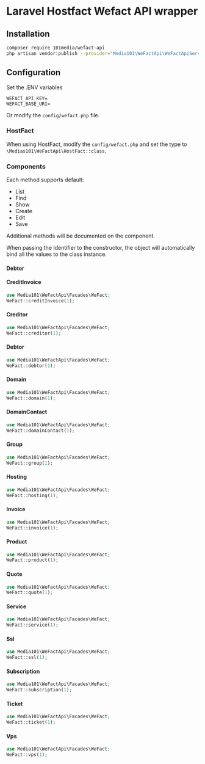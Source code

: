 # Laravel Hostfact Wefact API wrapper

## Installation

```bash
composer require 101media/wefact-api
php artisan vendor:publish --provider="Media101\WeFactApi\WeFactApiServiceProvider"
```

## Configuration

Set the .ENV variables

```dotenv
WEFACT_API_KEY=
WEFACT_BASE_URI=
```

Or modify the `config/wefact.php` file.

### HostFact

When using HostFact, modify the `config/wefact.php` and set the type to `\Medias101\WeFactApi\HostFact::class`.

### Components

Each method supports default:

- List
- Find
- Show
- Create
- Edit
- Save

Additional methods will be documented on the component.

When passing the Identifier to the constructor, the object will automatically bind all the values to the class instance.

#### Debtor

#### CreditInvoice

```php
use Media101\WeFactApi\Facades\WeFact;
WeFact::creditInvoice(1);
```

#### Creditor

```php
use Media101\WeFactApi\Facades\WeFact;
WeFact::creditor(1);
```

#### Debtor

```php
use Media101\WeFactApi\Facades\WeFact;
WeFact::debtor(1);
```

#### Domain

```php
use Media101\WeFactApi\Facades\WeFact;
WeFact::domain(1);
```

#### DomainContact

```php
use Media101\WeFactApi\Facades\WeFact;
WeFact::domainContact(1);
```

#### Group

```php
use Media101\WeFactApi\Facades\WeFact;
WeFact::group(1);
```

#### Hosting

```php
use Media101\WeFactApi\Facades\WeFact;
WeFact::hosting(1);
```

#### Invoice

```php
use Media101\WeFactApi\Facades\WeFact;
WeFact::invoice(1);
```

#### Product

```php
use Media101\WeFactApi\Facades\WeFact;
WeFact::product(1);
```

#### Quote

```php
use Media101\WeFactApi\Facades\WeFact;
WeFact::quote(1);
```

#### Service

```php
use Media101\WeFactApi\Facades\WeFact;
WeFact::service(1);
```

#### Ssl

```php
use Media101\WeFactApi\Facades\WeFact;
WeFact::ssl(1);
```

#### Subscription

```php
use Media101\WeFactApi\Facades\WeFact;
WeFact::subscription(1);
```

#### Ticket

```php
use Media101\WeFactApi\Facades\WeFact;
WeFact::ticket(1);
```

#### Vps

```php
use Media101\WeFactApi\Facades\WeFact;
WeFact::vps(1);
```